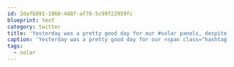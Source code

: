 ```yaml
---
id: 2dafb891-1060-4d8f-af76-5c99722959fc
blueprint: text
category: twitter
title: 'Yesterday was a pretty good day for our #solar panels, despite early morning shade from a tree. pic.twitter.com/6XiB8OvL8y'
caption: 'Yesterday was a pretty good day for our <span class="hashtag hashtag_local">#<a href="http://tweettemp.darylchymko.ca/?tag=solar">solar</a> panels, despite early morning shade from a tree. <a href="https://twitter.com/dchymko/status/761596865041211392/photo/1" title="https://twitter.com/dchymko/status/761596865041211392/photo/1" class="link link_untco link_untco_image">pic.twitter.com/6XiB8OvL8y</a><span class="embed_image embed_image_yes"><a href="https://twitter.com/dchymko/status/761596865041211392/photo/1"><img alt=''cpg7_mxusaesevc-9843348'' src=''/images/2022/11/e4706-cpg7_mxusaesevc-9843348.jpg'' /></a></span>'
tags:
  - solar
---
```

